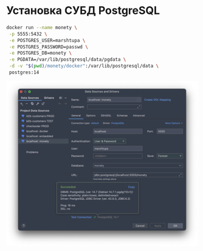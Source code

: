 # Установка СУБД PostgreSQL 

```bash
docker run --name monety \
 -p 5555:5432 \
 -e POSTGRES_USER=marshtupa \
 -e POSTGRES_PASSWORD=passwd \
 -e POSTGRES_DB=monety \
 -e PGDATA=/var/lib/postgresql/data/pgdata \
 -d -v "$(pwd)/monety/docker":/var/lib/postgresql/data \
 postgres:14
```

![connection.png](/docker/connection.png)